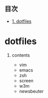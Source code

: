 <div id="table-of-contents">
<h2>&#30446;&#27425;</h2>
<div id="text-table-of-contents">
<ul>
<li><a href="#sec-1">1. dotfiles</a></li>
</ul>
</div>
</div>


# dotfiles

1.  contents

    -   vim
    -   emacs
    -   zsh
    -   screen
    -   w3m
    -   newsbeuter